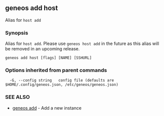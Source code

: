 ## geneos add host

Alias for `host add`

### Synopsis


Alias for `host add`. Please use `geneos host add` in the future as
this alias will be removed in an upcoming release.


```
geneos add host [flags] [NAME] [SSHURL]
```

### Options inherited from parent commands

```
  -G, --config string   config file (defaults are $HOME/.config/geneos.json, /etc/geneos/geneos.json)
```

### SEE ALSO

* [geneos add](geneos_add.md)	 - Add a new instance

